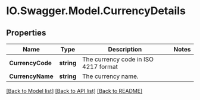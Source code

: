 # IO.Swagger.Model.CurrencyDetails
## Properties

Name | Type | Description | Notes
------------ | ------------- | ------------- | -------------
**CurrencyCode** | **string** | The currency code in ISO 4217 format | 
**CurrencyName** | **string** | The currency name. | 

[[Back to Model list]](../README.md#documentation-for-models) [[Back to API list]](../README.md#documentation-for-api-endpoints) [[Back to README]](../README.md)

